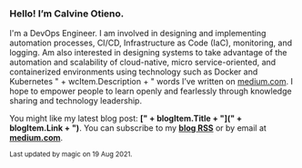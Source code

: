 ### Hello! I’m Calvine Otieno.
I'm a DevOps Engineer. I am involved in designing and implementing automation processes, CI/CD, Infrastructure as Code (IaC), monitoring, and logging. Am also interested in designing systems to take advantage of the automation and scalability of cloud-native, micro service-oriented, and containerized environments using technology such as Docker and Kubernetes " + wcItem.Description + " words I’ve written on [medium.com](https://calvineotieno010.medium.com/). I hope to empower people to learn openly and fearlessly through knowledge sharing and technology leadership.

You might like my latest blog post: **[" + blogItem.Title + "](" + blogItem.Link + ")**. You can subscribe to my [**blog RSS**](https://calvineotieno010.medium.com/) or by email at [**medium.com**](https://calvineotieno010.medium.com/).

<sub>Last updated by magic on 19 Aug 2021.</sub>


